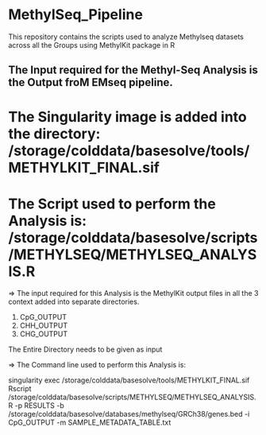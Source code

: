 # MethylSeq_Pipeline
This repository contains the scripts used to analyze Methylseq datasets across all the Groups using MethylKit package in R

## The Input required for the Methyl-Seq Analysis is the Output froM EMseq pipeline.

# The Singularity image is added into the directory: /storage/colddata/basesolve/tools/METHYLKIT_FINAL.sif

# The Script used to perform the Analysis is: /storage/colddata/basesolve/scripts/METHYLSEQ/METHYLSEQ_ANALYSIS.R

=> The input required for this Analysis is the MethylKit output files in all the 3 context added into separate directories.

1. CpG_OUTPUT
2. CHH_OUTPUT
3. CHG_OUTPUT

The Entire Directory needs to be given as input

=> The Command line used to perform this Analysis is:

singularity exec /storage/colddata/basesolve/tools/METHYLKIT_FINAL.sif Rscript /storage/colddata/basesolve/scripts/METHYLSEQ/METHYLSEQ_ANALYSIS.R -p RESULTS -b /storage/colddata/basesolve/databases/methylseq/GRCh38/genes.bed -i CpG_OUTPUT -m SAMPLE_METADATA_TABLE.txt
